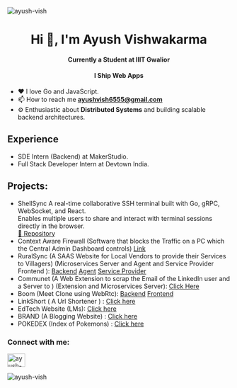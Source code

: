 <p align="left"> <img src="https://komarev.com/ghpvc/?username=ayush-vish" alt="ayush-vish" /> </p>
<h1 align="center">Hi 👋, I'm Ayush Vishwakarma</h1>

<h4 align="center" > Currently a Student at IIIT Gwalior </h4>

<h4 align="center" > I Ship <span font="bold"> Web Apps  </span>  </h4>



- ❤️ I love Go and JavaScript.
- 📫 How to reach me **ayushvish6555@gmail.com**
- ⚙️ Enthusiastic about **Distributed Systems** and building scalable backend architectures.


## Experience 

- SDE Intern (Backend) at MakerStudio.
- Full Stack Developer Intern at Devtown India.


 ## Projects:  
-  ShellSync A real-time collaborative SSH terminal built with Go, gRPC, WebSocket, and React.  
  Enables multiple users to share and interact with terminal sessions directly in the browser.  
  [🔗 Repository](https://github.com/Ayush-Vish/shellsync)
- Context Aware Firewall (Software that blocks the Traffic on a PC which the Central Admin Dashboard controls) [Link](https://github.com/Ayush-Vish/SIH-Context-Aware-Firewall)
- RuralSync (A SAAS Website for Local Vendors to provide their Services to Villagers) (Microservices Server and Agent and Service Provider Frontend  ): [Backend](https://github.com/Ayush-Vish/RuralSync-API) [Agent](https://github.com/Ayush-Vish/Agent-RuralSync) [Service Provider](https://github.com/Ayush-Vish/service-provider-ruralsync)
- Communet (A Web Extension to scrap the Email of the LinkedIn user and a Server to  ) (Extension and Microservices Server): [Click Here](https://github.com/Commu-net/)
- Boom (Meet Clone using WebRtc): [Backend](https://github.com/Ayush-Vish/meet_backend) [Frontend](https://github.com/Ayush-Vish/parichay_frontend)
- LinkShort ( A Url Shortener ) : [Click here ]( https://linkshort-bay.vercel.app/)
- EdTech Website (LMs): [Click here](https://lms-frontend-opal.vercel.app/)
- BRAND (A Blogging Website) :  [Click here](https://rituraj12797.github.io/FRONTEND/)
- POKEDEX  (Index of Pokemons) : [Click here]( https://hilarious-caramel-5bd052.netlify.app/) 
  
  
<h3 align="left">Connect with me:</h3>
<p align="left">
<a href="https://linkedin.com/in/ayush-vishwakarma1" target="blank"><img align="center" src="https://raw.githubusercontent.com/rahuldkjain/github-profile-readme-generator/master/src/images/icons/Social/linked-in-alt.svg" alt="ayush-vishwakarma1" height="30" width="40" /></a>
</p>
<p><img align="center" src="https://github-readme-stats.vercel.app/api/top-langs?username=ayush-vish&show_icons=true&locale=en&layout=compact" alt="ayush-vish" /></p>
